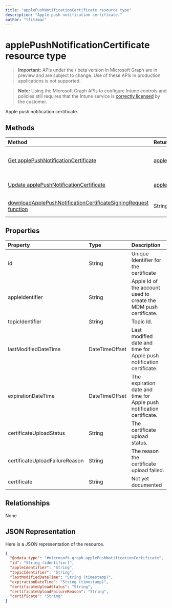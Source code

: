 ```yaml
---
title: "applePushNotificationCertificate resource type"
description: "Apple push notification certificate."author: "tfitzmac"
---
```


# applePushNotificationCertificate resource type

> **Important:** APIs under the / beta version in Microsoft Graph are in preview and are subject to change. Use of these APIs in production applications is not supported.

> **Note:** Using the Microsoft Graph APIs to configure Intune controls and policies still requires that the Intune service is [correctly licensed](https://go.microsoft.com/fwlink/?linkid=839381) by the customer.

Apple push notification certificate.
## Methods
|Method|Return Type|Description|
|:---|:---|:---|
|[Get applePushNotificationCertificate](../api/intune-devices-applepushnotificationcertificate-get.md)|[applePushNotificationCertificate](../resources/intune-devices-applepushnotificationcertificate.md)|Read properties and relationships of the [applePushNotificationCertificate](../resources/intune-devices-applepushnotificationcertificate.md) object.|
|[Update applePushNotificationCertificate](../api/intune-devices-applepushnotificationcertificate-update.md)|[applePushNotificationCertificate](../resources/intune-devices-applepushnotificationcertificate.md)|Update the properties of a [applePushNotificationCertificate](../resources/intune-devices-applepushnotificationcertificate.md) object.|
|[downloadApplePushNotificationCertificateSigningRequest function](../api/intune-devices-applepushnotificationcertificate-downloadapplepushnotificationcertificatesigningrequest.md)|String|Download Apple push notification certificate signing request|

## Properties
|Property|Type|Description|
|:---|:---|:---|
|id|String|Unique Identifier for the certificate|
|appleIdentifier|String|Apple Id of the account used to create the MDM push certificate.|
|topicIdentifier|String|Topic Id.|
|lastModifiedDateTime|DateTimeOffset|Last modified date and time for Apple push notification certificate.|
|expirationDateTime|DateTimeOffset|The expiration date and time for Apple push notification certificate.|
|certificateUploadStatus|String|The certificate upload status.|
|certificateUploadFailureReason|String|The reason the certificate upload failed.|
|certificate|String|Not yet documented|

## Relationships
None
## JSON Representation
Here is a JSON representation of the resource.
<!-- {
  "blockType": "resource",
  "keyProperty": "id",
  "@odata.type": "microsoft.graph.applePushNotificationCertificate"
}
-->
``` json
{
  "@odata.type": "#microsoft.graph.applePushNotificationCertificate",
  "id": "String (identifier)",
  "appleIdentifier": "String",
  "topicIdentifier": "String",
  "lastModifiedDateTime": "String (timestamp)",
  "expirationDateTime": "String (timestamp)",
  "certificateUploadStatus": "String",
  "certificateUploadFailureReason": "String",
  "certificate": "String"
}
```





